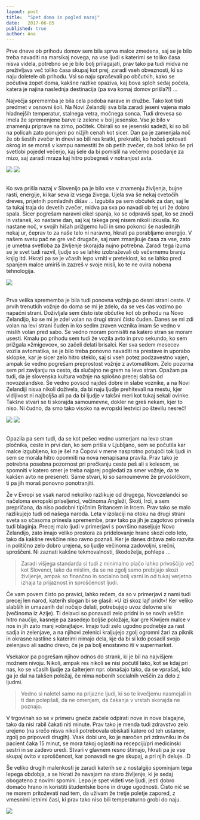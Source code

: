 ```yaml
---
layout: post
title:  "Spet doma in pogled nazaj"
date:   2017-06-05
published: true
author: Ana
---
```


<p class="intro"><span class="dropcap">P</span>rve dneve ob prihodu domov sem bila sprva malce zmedena, saj se je bilo treba navaditi na marsikaj novega, na vse ljudi s katerimi se toliko časa nisva videla, potrebno se je bilo bolj prilagajati, prav tako pa tudi midva ne preživljava več toliko časa skupaj kot prej, zaradi vseh obveznosti, ki so naju doletele ob prihodu. Vsi so naju spraševali po občutkih, kako se počutiva zopet doma, kakšne razlike opaziva, kaj bova sploh sedaj počela, katera je najina naslednja destinacija (pa sva komaj domov prišla?!) …</p>

Največja sprememba je bila cela podoba narave in družbe. Tako kot tisti predmet v osnovni šoli. Na Novi Zelandiji sva bila zaradi jeseni vajena malo hladnejših temperatur, stalnega vetra, močnega sonca. Tudi drevesa so imela že spremenjene barve iz zelene v bolj jesenske. Vse je bilo v znamenju priprave na zimo, počitek. Obirali so se jesenski sadeži, ki so bili na policah zato ponujeni po nižjih cenah kot sicer. Dan pa je zamenjala noč že ob šestih zvečer in dnevi so bili res kratki, prekratki, ko hočeš potovati okrog in se moraš v kampu namestiti že ob petih zvečer, da boš lahko še pri svetlobi pojedel večerjo, kaj šele da bi pomislil na večerno posedanje za mizo, saj zaradi mraza kaj hitro pobegneš v notranjost avta. 

<div class="photoset-grid" data-layout="2"> 
    <img src="{{ '/assets/images/26feelings/03.jpg' | relative_url }}" data-title="Lovljenje zadnjih sončnih žarkov med večerjo, ura pa okrog pol šestih popoldne. " data-lightbox="gr1">
    <img src="{{ '/assets/images/26feelings/07.jpg' | relative_url }}" data-title="Eden izmed jesenskih sadežev - tamarilla oziroma tree tomato, ki je v bistvu grmičasto sadje." data-lightbox="gr1">
</div><br/>

Ko sva prišla nazaj v Slovenijo pa je bilo vse v znamenju življenja, bujne rasti, energije, ki kar seva iz vsega živega. Ujela sva še nekaj cvetočih dreves, prijetnih pomladnih dišav … Izgubila pa sem občutek za dan, saj le ta tukaj traja do devetih zvečer, midva pa sva po navadi ob tej uri že dobro spala. Sicer pogrešam naravni cikel spanja, ko se odpraviš spat, ko se znoči in vstaneš, ko nastane dan, saj kaj takega prej nisem nikoli izkusila. Ko nastane noč, v svojih hišah prižgemo luči in smo pokonci še naslednjih nekaj ur, čeprav to za naše telo ni naravno, hkrati pa porabljamo energijo. V našem svetu pač ne gre več drugače, saj nam zmanjkuje časa za vse, zato je umetna svetloba za življenje skorajda nujno potrebna. Zaradi tega izuma se je svet tudi razvil, ljudje so se lahko izobraževali ob večernemu branju knjig itd. Hkrati pa se je včasih lepo vrniti v preteklost, ko se lahko pred spanjem malce umiriš in zazreš v svoje misli, ko te ne ovira nobena tehnologija. 

<div class="photoset-grid" data-layout="1"> 
    <img src="{{ '/assets/images/26feelings/06.jpg' | relative_url }}" data-title="V božičnem času sva imela na stropu avta speljane božične lučke na sončne celice, ki so pričarale malo prazničnega vzdušja in svetlobe." data-lightbox="gr1">
</div><br/>

Prva velika sprememba je bila tudi ponovna vožnja po desni strani ceste. V prvih trenutkih vožnje do doma se mi je zdelo, da se ves čas vozimo po napačni strani. Doživljala sem čisto iste občutke kot ob prihodu na Novo Zelandijo, ko se mi je zdel volan na drugi strani čisto čuden. Danes se mi zdi volan na levi strani čuden in ko sedim zraven voznika imam še vedno v mislih volan pred sabo. Še vedno moram pomisliti na katero stran se moram usesti. Kmalu po prihodu sem tudi že vozila avto in prvo sekundo, ko sem prižgala »žmigovce«, so začeli delati brisalci. Ker sva sedem mesecev vozila avtomatika, se je bilo treba ponovno navaditi na prestave in uporabo sklopke, kar je sicer zelo hitro steklo, saj si vseh potez podzavestno vajen, ampak še vedno pogrešam preprostost vožnje z avtomatikom. Zelo pozorna sem pri zavijanju na cesto, da slučajno ne grem na levo stran. Opažam pa tudi, da je slovenska kultura vožnje na splošno precej slabša od novozelandske. Še vedno povsod najdeš dobre in slabe voznike, a na Novi Zelandiji nisva nikoli doživela, da bi naju ljudje prehitevali na mestu, kjer vidljivost ni najboljša ali pa da bi ljudje v takšni meri kot tukaj sekali ovinke. Takšne stvari se ti skorajda samoumevne, dokler ne greš nekam, kjer to niso. Ni čudno, da smo tako visoko na evropski lestvici po številu nesreč!

<div class="photoset-grid" data-layout="2"> 
    <img src="{{ '/assets/images/26feelings/02.jpg' | relative_url }}" data-title="Vožnja po levi strani ceste." data-lightbox="gr1">
    <img src="{{ '/assets/images/26feelings/01.jpg' | relative_url }}" data-title="Volan na desni strani avta, na katerega sva se že čisto navadila, danes pa proces ponavljava na drugi strani avta. :)" data-lightbox="gr1">
</div><br/>

Opazila pa sem tudi, da se kot pešec vedno usmerjam na levo stran pločnika, ceste in prvi dan, ko sem prišla v Ljubljano, sem se počutila kar malce izgubljeno, ko je šel na Čopovi v mene nasprotno potujoči tok ljudi in sem se morala hitro opomniti na nova nenapisana pravila. Prav tako je potrebna posebna pozornost pri prečkanju ceste peš ali s kolesom, se spomniti v katero smer je treba najprej pogledati za smer vožnje, da te kakšen avto ne preseneti. Same stvari, ki so samoumevne že prvošolčkom, ti pa jih moraš ponovno ponotranjiti.

Že v Evropi se vsak narod nekoliko razlikuje od drugega, Novozelandci so načeloma evropski priseljenci, večinoma Angleži, Škoti, Irci, a sem prepričana, da niso podobni tipičnim Britancem in Ircem. Prav tako se malo razlikujejo tudi od našega naroda. Leta v izolaciji na otoku na drugi strani sveta so sčasoma prinesla spremembe, prav tako pa jih je zagotovo prinesla tudi blaginja. Precej malo ljudi v primerjavi s površino naseljuje Novo Zelandijo, zato imajo veliko prostora za pridelovanje hrane skozi celo leto, tako da kakšne revščine niso ravno poznali. Ker je danes država zelo razvita in politično zelo dobro urejena, so ljudje večinoma zadovoljni, srečni, sproščeni. Ni zaznati kakšne tekmovalnosti, škodoželja, pohlepa … 

<blockquote>Zaradi višjega standarda si tudi z minimalno plačo lahko privoščijo več kot Slovenci, tako da mislim, da se ne zgolj samo prebijajo skozi življenje, ampak so finančno in socialno bolj varni in od tukaj verjetno izhaja ta prijaznost in sproščenost ljudi. </blockquote>

Če vam povem čisto po pravici, lahko rečem, da so v primerjavi z nami tudi precej len narod, katerih slogan bi se glasil: »U izi skoz lajf pridt«! Ker veliko slabših in umazanih del nočejo delati, potrebujejo uvoz delovne sile (večinoma iz Azije). Ti delavci so ponavadi zelo pridni in se novih veščin hitro naučijo, kasneje pa zasedejo boljše položaje, kar gre Kiwijem malce v nos in jih zato manj »obrajtajo«. Imajo tudi zelo ugodno podnebje za rast sadja in zelenjave, a na njihovi zelenici kraljujejo zgolj ogromni žari za piknik in okrasne rastline s katerimi nimajo dela, kje da bi si kdo posadil svojo zelenjavo ali sadno drevo, če je pa bolj enostavno iti v supermarket.  

Vsekakor pa pogrešam njihov odnos do strank, ki je bil na najvišjem možnem nivoju. Nikoli, ampak res nikoli se nisi počutil tako, kot se kdaj pri nas, ko se včasih ljudje za šalterjem npr. obnašajo tako, da se vprašaš, kdo ga je dal na takšen položaj, če nima nobenih socialnih veščin za delo z ljudmi. 

<blockquote>Vedno si naletel samo na prijazne ljudi, ki so te kvečjemu nasmejali in ti dan polepšali, da ne omenjam, da čakanja v vrstah skorajda ne poznajo.</blockquote>
 
V trgovinah so se v primeru gneče začele odpirati nove in nove blagajne, tako da nisi rabil čakati niti minute. Prav tako je menda tudi zdravstvo zelo urejeno (na srečo nisva nikoli potrebovala obiskati katere od teh ustanov, zgolj po pripovedi drugih). Vsak dobi uro, ko je naročen pri zdravniku in če pacient čaka 15 minut, se mora takoj oglasiti na recepciji/pri medicinski sestri in se zadevo uredi. Stvari v glavnem resno štimajo, hkrati pa je vse skupaj ovito v sproščenost, kar ponavadi ne gre skupaj, a pri njih deluje. :D

Še veliko drugih malenkosti je zaradi katerih se z nostalgijo spominjam tega lepega obdobja, a se hkrati že navajam na staro življenje, ki je sedaj obogateno z novimi spomini. Lepo je spet videti vse ljudi, jesti dobro domačo hrano in koristiti študentske bone in druge ugodnosti. Čisto nič se ne morem pritoževati nad tem, da uživam že tretje poletje zapored, z vmesnimi letnimi časi, ki prav tako niso bili temperaturno grobi do naju.

<div class="photoset-grid" data-layout="1">
    <img src="{{ '/assets/images/26feelings/04.jpg' | relative_url }}" data-title="" data-lightbox="gr1">
</div><br/>







